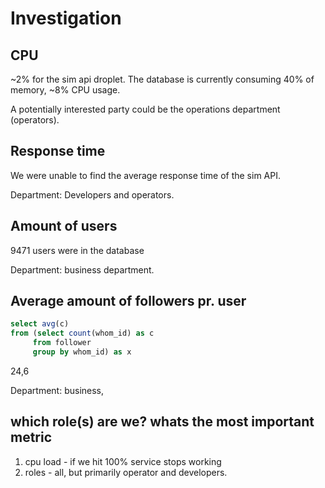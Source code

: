 # Investigation

## CPU

~2% for the sim api droplet.
The database is currently consuming 40% of memory, ~8% CPU usage.

A potentially interested party could be the operations department (operators). 

## Response time

We were unable to find the average response time of the sim API.


Department: Developers and operators.

## Amount of users
9471 users were in the database

Department: business department.

## Average amount of followers pr. user
```sql
select avg(c)
from (select count(whom_id) as c
     from follower
     group by whom_id) as x

```
24,6

Department: business, 

## which role(s) are we? whats the most important metric

1. cpu load - if we hit 100% service stops working
2. roles - all, but primarily operator and developers.